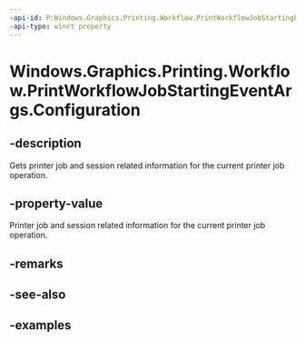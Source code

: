 ```yaml
---
-api-id: P:Windows.Graphics.Printing.Workflow.PrintWorkflowJobStartingEventArgs.Configuration
-api-type: winrt property
---
```


# Windows.Graphics.Printing.Workflow.PrintWorkflowJobStartingEventArgs.Configuration

<!--
public Windows.Graphics.Printing.Workflow.PrintWorkflowConfiguration Configuration { get; }
-->


## -description

Gets printer job and session related information for the current printer job operation.

## -property-value

Printer job and session related information for the current printer job operation.

## -remarks

## -see-also

## -examples


